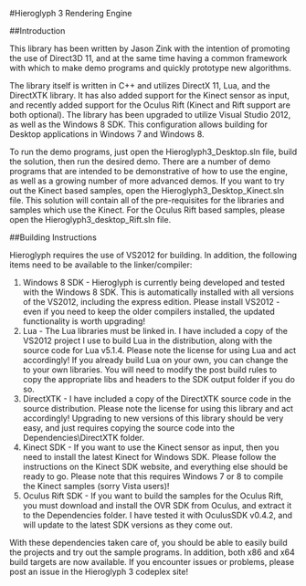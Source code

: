 #Hieroglyph 3 Rendering Engine

##Introduction

This library has been written by Jason Zink with the intention of promoting the use of Direct3D 11, and at the same time having a common framework with which to make demo programs and quickly prototype new algorithms.

The library itself is written in C++ and utilizes DirectX 11, Lua, and the DirectXTK library.  It has also added support for the Kinect sensor as input, and recently added support for the Oculus Rift (Kinect and Rift support are both optional).  The library has been upgraded to utilize Visual Studio 2012, as well as the Windows 8 SDK.  This configuration allows building for Desktop applications in Windows 7 and Windows 8.

To run the demo programs, just open the Hieroglyph3_Desktop.sln file, build the solution, then run the desired demo.  There are a number of demo programs that are intended to be demonstrative of how to use the engine, as well as a growing number of more advanced demos.  If you want to try out the Kinect based samples, open the Hieroglyph3_Desktop_Kinect.sln file.  This solution will contain all of the pre-requisites for the libraries and samples which use the Kinect.  For the Oculus Rift based samples, please open the Hieroglyph3_desktop_Rift.sln file.

##Building Instructions

Hieroglyph requires the use of VS2012 for building.  In addition, the following items need to be available to the linker/compiler:

1. Windows 8 SDK - Hieroglyph is currently being developed and tested with the Windows 8 SDK.  This is automatically installed with all versions of the VS2012, including the express edition.  Please install VS2012 - even if you need to keep the older compilers installed, the updated functionality is worth upgrading!
2. Lua - The Lua libraries must be linked in.  I have included a copy of the VS2012 project I use to build Lua in the distribution, along with the source code for Lua v5.1.4.  Please note the license for using Lua and act accordingly!  If you already build Lua on your own, you can change the to your own libraries.  You will need to modify the post build rules to copy the appropriate libs and headers to the SDK output folder if you do so.
3. DirectXTK - I have included a copy of the DirectXTK source code in the source distribution.  Please note the license for using this library and act accordingly!  Upgrading to new versions of this library should be very easy, and just requires copying the source code into the Dependencies\DirectXTK folder.
4. Kinect SDK - If you want to use the Kinect sensor as input, then you need to install the latest Kinect for Windows SDK.  Please follow the instructions on the Kinect SDK website, and everything else should be ready to go.  Please note that this requires Windows 7 or 8 to compile the Kinect samples (sorry Vista users)!
5. Oculus Rift SDK - If you want to build the samples for the Oculus Rift, you must download and install the OVR SDK from Oculus, and extract it to the Dependencies folder.  I have tested it with OculusSDK v0.4.2, and will update to the latest SDK versions as they come out.

With these dependencies taken care of, you should be able to easily build the projects and try out the sample programs.  In addition, both x86 and x64 build targets are now available.
If you encounter issues or problems, please post an issue in the Hieroglyph 3 codeplex site!
